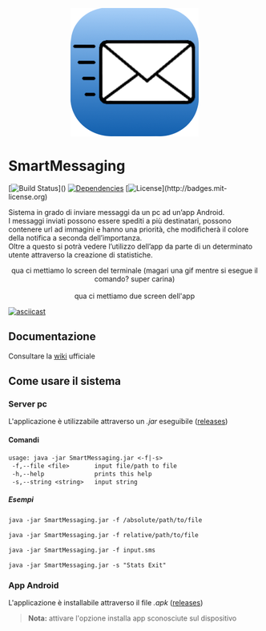 <p align="center">
  <img src="Android/SmartMessaging/app/src/main/res/drawable/logo.png" title="SmartMessaging" alt="SmartMessaging">
</p>


# SmartMessaging

[![Build Status](http://img.shields.io/travis/badges/badgerbadgerbadger.svg?)]()
[![Dependencies](https://david-dm.org/dwyl/esta/status.svg)]()
[![License](http://img.shields.io/:license-mit-blue.svg?)](http://badges.mit-license.org) 

Sistema in grado di inviare messaggi da un pc ad un’app Android.  
I messaggi inviati possono essere spediti a più destinatari, possono contenere url ad immagini e hanno una priorità, che modificherà il colore della notifica a seconda dell’importanza.  
Oltre a questo si potrà vedere l’utilizzo dell’app da parte di un determinato utente attraverso la creazione di statistiche. 

<div style="text-align: center">
    qua ci mettiamo lo screen del terminale (magari una gif mentre si esegue il comando? super carina)
</div>
<div style="text-align: center">
    <br> qua ci mettiamo due screen dell'app
</div>

[![asciicast](https://asciinema.org/a/0FQb89ajFCUZ8kqzyXL4mkV7L.svg)](https://asciinema.org/a/0FQb89ajFCUZ8kqzyXL4mkV7L)


## Documentazione
Consultare la [wiki](https://github.com/EdoCrippaOfficial/SmartMessaging/wiki) ufficiale

## Come usare il sistema

### Server pc

L'applicazione è utilizzabile attraverso un *.jar* eseguibile ([releases](https://github.com/EdoCrippaOfficial/smartmessaging/releases/latest))

#### Comandi
```
usage: java -jar SmartMessaging.jar <-f|-s>
 -f,--file <file>       input file/path to file
 -h,--help              prints this help
 -s,--string <string>   input string
```
##### Esempi
```
java -jar SmartMessaging.jar -f /absolute/path/to/file
```
```
java -jar SmartMessaging.jar -f relative/path/to/file
```
```
java -jar SmartMessaging.jar -f input.sms
```
```
java -jar SmartMessaging.jar -s "Stats Exit"
```

### App Android
L'applicazione è installabile attraverso il file *.apk* ([releases](https://github.com/EdoCrippaOfficial/smartmessaging/releases/latest))
> **Nota:** attivare l'opzione installa app sconosciute sul dispositivo
